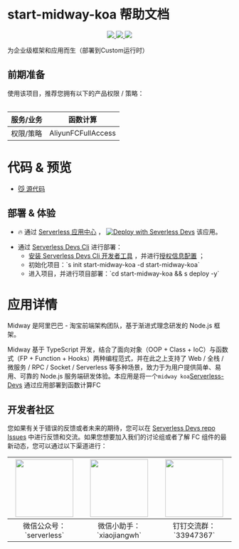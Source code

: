 # start-midway-koa 帮助文档

<p align="center" class="flex justify-center">
    <a href="https://www.serverless-devs.com" class="ml-1">
    <img src="http://editor.devsapp.cn/icon?package=start-midway-koa&type=packageType">
  </a>
  <a href="http://www.devsapp.cn/details.html?name=start-midway-koa" class="ml-1">
    <img src="http://editor.devsapp.cn/icon?package=start-midway-koa&type=packageVersion">
  </a>
  <a href="http://www.devsapp.cn/details.html?name=start-midway-koa" class="ml-1">
    <img src="http://editor.devsapp.cn/icon?package=start-midway-koa&type=packageDownload">
  </a>
</p>

<description>

为企业级框架和应用而生（部署到Custom运行时）

</description>

<table>

## 前期准备
使用该项目，推荐您拥有以下的产品权限 / 策略：

| 服务/业务 | 函数计算 |     
| --- |  --- |   
| 权限/策略 | AliyunFCFullAccess |  

</table>

<codepre id="codepre">

# 代码 & 预览

- [😼 源代码](https://github.com/devsapp/start-fc/blob/main/web-framework/nodejs/custom-runtime/midway-koa)

</codepre>

<deploy>

## 部署 & 体验

<appcenter>

- 🔥 通过 [Serverless 应用中心](https://fcnext.console.aliyun.com/applications/create?template=start-midway-koa) ，
[![Deploy with Severless Devs](https://img.alicdn.com/imgextra/i1/O1CN01w5RFbX1v45s8TIXPz_!!6000000006118-55-tps-95-28.svg)](https://fcnext.console.aliyun.com/applications/create?template=start-midway-koa)  该应用。 

</appcenter>

- 通过 [Serverless Devs Cli](https://www.serverless-devs.com/serverless-devs/install) 进行部署：
    - [安装 Serverless Devs Cli 开发者工具](https://www.serverless-devs.com/serverless-devs/install) ，并进行[授权信息配置](https://www.serverless-devs.com/fc/config) ；
    - 初始化项目：\`s init start-midway-koa -d start-midway-koa\`   
    - 进入项目，并进行项目部署：\`cd start-midway-koa && s deploy -y\`

</deploy>

<appdetail id="flushContent">

# 应用详情


Midway 是阿里巴巴 - 淘宝前端架构团队，基于渐进式理念研发的 Node.js 框架。

Midway 基于 TypeScript 开发，结合了面向对象（OOP + Class + IoC）与函数式（FP + Function + Hooks）两种编程范式，并在此之上支持了 Web / 全栈 / 微服务 / RPC / Socket / Serverless 等多种场景，致力于为用户提供简单、易用、可靠的 Node.js 服务端研发体验。本应用是将一个`midway koa`[Serverless-Devs](https://www.github.com/serverless-devs/serverless-devs) 通过应用部署到函数计算FC





</appdetail>

<devgroup>

## 开发者社区

您如果有关于错误的反馈或者未来的期待，您可以在 [Serverless Devs repo Issues](https://github.com/serverless-devs/serverless-devs/issues) 中进行反馈和交流。如果您想要加入我们的讨论组或者了解 FC 组件的最新动态，您可以通过以下渠道进行：

<p align="center">

| <img src="https://serverless-article-picture.oss-cn-hangzhou.aliyuncs.com/1635407298906_20211028074819117230.png" width="130px" > | <img src="https://serverless-article-picture.oss-cn-hangzhou.aliyuncs.com/1635407044136_20211028074404326599.png" width="130px" > | <img src="https://serverless-article-picture.oss-cn-hangzhou.aliyuncs.com/1635407252200_20211028074732517533.png" width="130px" > |
|--- | --- | --- |
| <center>微信公众号：\`serverless\`</center> | <center>微信小助手：\`xiaojiangwh\`</center> | <center>钉钉交流群：\`33947367\`</center> | 

</p>

</devgroup>
